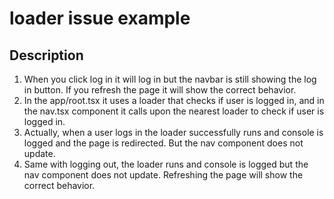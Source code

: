 # loader issue example

## Description
1. When you click log in it will log in but the navbar is still showing the log in button. If you refresh the page it will show the correct behavior.
2. In the app/root.tsx it uses a loader that checks if user is logged in, and in the nav.tsx component it calls upon the nearest loader to check if user is logged in.
3. Actually, when a user logs in the loader successfully runs and console is logged and the page is redirected. But the nav component does not update.
4. Same with logging out, the loader runs and console is logged but the nav component does not update. Refreshing the page will show the correct behavior.